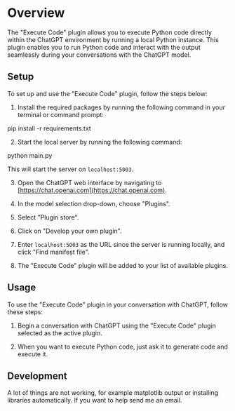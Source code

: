 # Overview

The "Execute Code" plugin allows you to execute Python code directly within the ChatGPT environment by running a local Python instance. This plugin enables you to run Python code and interact with the output seamlessly during your conversations with the ChatGPT model.

## Setup

To set up and use the "Execute Code" plugin, follow the steps below:

1. Install the required packages by running the following command in your terminal or command prompt:

pip install -r requirements.txt

2. Start the local server by running the following command:

python main.py

This will start the server on `localhost:5003`.

3. Open the ChatGPT web interface by navigating to [https://chat.openai.com](https://chat.openai.com).

4. In the model selection drop-down, choose "Plugins".

5. Select "Plugin store".

6. Click on "Develop your own plugin".

7. Enter `localhost:5003` as the URL since the server is running locally, and click "Find manifest file".

8. The "Execute Code" plugin will be added to your list of available plugins.

## Usage

To use the "Execute Code" plugin in your conversation with ChatGPT, follow these steps:

1. Begin a conversation with ChatGPT using the "Execute Code" plugin selected as the active plugin.

2. When you want to execute Python code, just ask it to generate code and execute it.

## Development

A lot of things are not working, for example matplotlib output or installing libraries automatically.
If you want to help send me an email.

